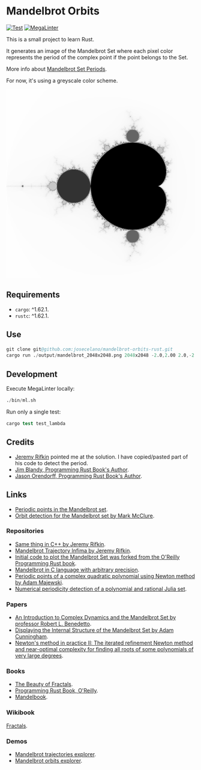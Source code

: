 # Mandelbrot Orbits

[![Test](https://github.com/josecelano/mandelbrot-orbits-rust/actions/workflows/test.yml/badge.svg)](https://github.com/josecelano/mandelbrot-orbits-rust/actions/workflows/test.yml) [![MegaLinter](https://github.com/josecelano/mandelbrot-orbits-rust/actions/workflows/mega-linter.yml/badge.svg)](https://github.com/josecelano/mandelbrot-orbits-rust/actions/workflows/mega-linter.yml)

This is a small project to learn Rust.

It generates an image of the Mandelbrot Set where each pixel color represents the period of the complex point if the point belongs to the Set.

More info about [Mandelbrot Set Periods](https://github.com/josecelano/mandelbrot-explorer).

For now, it's using a greyscale color scheme.

![./docs/images/mandelbrot_2000x2000.png](./docs/images/mandelbrot_sample.png)

## Requirements

- `cargo`: ^1.62.1.
- `rustc`: ^1.62.1.

## Use

```s
git clone git@github.com:josecelano/mandelbrot-orbits-rust.git
cargo run ./output/mandelbrot_2048x2048.png 2048x2048 -2.0,2.00 2.0,-2.0
```

## Development

Execute MegaLinter locally:

```s
./bin/ml.sh
```

Run only  a single test:

```s
cargo test test_lambda
```

## Credits

- [Jeremy Rifkin](https://github.com/jeremy-rifkin) pointed me at the solution. I have copied/pasted part of his code to detect the period.
- [Jim Blandy, Programming Rust Book's Author](https://github.com/jimblandy).
- [Jason Orendorff, Programming Rust Book's Author](https://github.com/jorendorff).

## Links

- [Periodic points in the Mandelbrot set](https://www.ibiblio.org/e-notes/MSet/cperiod.htm).
- [Orbit detection for the Mandelbrot set by Mark McClure](https://observablehq.com/@mcmcclur/orbit-detection-for-the-mandelbrot-set).

### Repositories

- [Same thing in C++ by Jeremy Rifkin](https://github.com/jeremy-rifkin/mandelbrot-orbits).
- [Mandelbrot Trajectory Infima by Jeremy Rifkin](https://github.com/jeremy-rifkin/mandelbrot-trajectory-infima).
- [Initial code to plot the Mandelbrot Set was forked from the O'Reilly Programming Rust book](https://github.com/ProgrammingRust/mandelbrot/tree/single-threaded).
- [Mandelbrot in C language with arbitrary precision](https://github.com/josecelano/c-mandelbrot-arbitrary-precision).
- [Periodic points of a complex quadratic polynomial using Newton method by Adam Majewski](https://gitlab.com/adammajewski/periodic-points-of-complex-quadratic-polynomial-using-newton-method).
- [Numerical periodicity detection of a polynomial and rational Julia set](https://github.com/adammaj1/Describe-iterated-map-).

### Papers

- [An Introduction to Complex Dynamics and the Mandelbrot Set by professor Robert L. Benedetto](https://rlbenedetto.people.amherst.edu/talks/mhc_ug14.pdf).
- [Displaying the Internal Structure of the Mandelbrot Set by Adam Cunningham](https://www.acsu.buffalo.edu/~adamcunn/downloads/MandelbrotSet.pdf).
- [Newton's method in practice II: The iterated refinement Newton method and near-optimal complexity for finding all roots of some polynomials of very large degrees](https://arxiv.org/pdf/1703.05847.pdf).

### Books

- [The Beauty of Fractals](https://en.wikipedia.org/wiki/The_Beauty_of_Fractals).
- [Programming Rust Book, O'Reilly](https://www.oreilly.com/library/view/programming-rust-2nd/9781492052586/).
- [Mandelbook](https://mathr.co.uk/mandelbrot/book-draft-2017-11-10.pdf).

### Wikibook

[Fractals](https://en.wikibooks.org/wiki/Fractals).

### Demos

- [Mandelbrot trajectories explorer](https://rifkin.dev/projects/mandelbrot-trajectories/).
- [Mandelbrot orbits explorer](https://mandelbrot-set-periods.online/).
